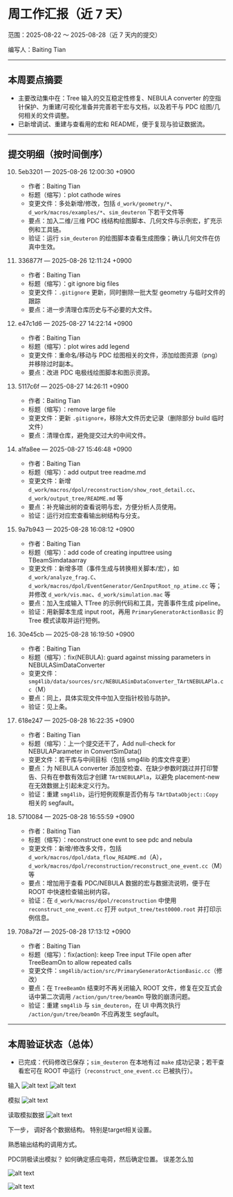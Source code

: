 # 周工作汇报（近 7 天）

范围：2025-08-22 ～ 2025-08-28（近 7 天内的提交）

编写人：Baiting Tian

---

## 本周要点摘要
- 主要改动集中在：Tree 输入的交互稳定性修复、NEBULA converter 的空指针保护、为重建/可视化准备并完善若干宏与文档，以及若干与 PDC 绘图/几何相关的文件调整。
- 已新增调试、重建与查看用的宏和 README，便于复现与验证数据流。

---

## 提交明细（按时间倒序）

10. 5eb3201 — 2025-08-26 12:00:30 +0900
    - 作者：Baiting Tian
    - 标题（缩写）：plot cathode wires
    - 变更文件：多处新增/修改，包括 `d_work/geometry/*`、`d_work/macros/examples/*`、`sim_deuteron` 下若干文件等
    - 要点：加入二维/三维 PDC 线结构绘图脚本、几何文件与示例宏，扩充示例和工具链。
    - 验证：运行 `sim_deuteron` 的绘图脚本查看生成图像；确认几何文件在仿真中生效。

9. 336877f — 2025-08-26 12:11:24 +0900
    - 作者：Baiting Tian
    - 标题（缩写）：git ignore big files
    - 变更文件：`.gitignore` 更新，同时删除一批大型 geometry 与临时文件的跟踪
    - 要点：进一步清理仓库历史与不必要的大文件。

8. e47c1d6 — 2025-08-27 14:22:14 +0900
    - 作者：Baiting Tian
    - 标题（缩写）：plot wires add legend
    - 变更文件：重命名/移动与 PDC 绘图相关的文件，添加绘图资源（png）并移除过时副本。
    - 要点：改进 PDC 电极线绘图脚本和图示资源。

7. 5117c6f — 2025-08-27 14:26:11 +0900
    - 作者：Baiting Tian
    - 标题（缩写）：remove large file
    - 变更文件：更新 `.gitignore`，移除大文件历史记录（删除部分 build 临时文件）
    - 要点：清理仓库，避免提交过大的中间文件。

6. a1fa8ee — 2025-08-27 15:46:48 +0900
    - 作者：Baiting Tian
    - 标题（缩写）：add output tree readme.md
    - 变更文件：新增 `d_work/macros/dpol/reconstruction/show_root_detail.cc`、`d_work/output_tree/README.md` 等
    - 要点：补充输出树的查看说明与宏，方便分析人员使用。
    - 验证：运行对应宏查看输出树结构与分支。

5. 9a7b943 — 2025-08-28 16:08:12 +0900
    - 作者：Baiting Tian
    - 标题（缩写）：add code of creating inputtree using TBeamSimdataarray
    - 变更文件：新增多项（事件生成与转换相关脚本/宏），如 `d_work/analyze_frag.C`、`d_work/macros/dpol/EventGenerator/GenInputRoot_np_atime.cc` 等；并修改 `d_work/vis.mac`、`d_work/simulation.mac` 等
    - 要点：加入生成输入 TTree 的示例代码和工具，完善事件生成 pipeline。
    - 验证：用新脚本生成 input root，再用 `PrimaryGeneratorActionBasic` 的 Tree 模式读取并运行短例。

4. 30e45cb — 2025-08-28 16:19:50 +0900
    - 作者：Baiting Tian
    - 标题（缩写）：fix(NEBULA): guard against missing parameters in NEBULASimDataConverter
    - 变更文件：`smg4lib/data/sources/src/NEBULASimDataConverter_TArtNEBULAPla.cc`（M）
    - 要点：同上，具体实现文件中加入空指针校验与防护。
    - 验证：见上条。

3. 618e247 — 2025-08-28 16:22:35 +0900
    - 作者：Baiting Tian
    - 标题（缩写）：上一个提交还干了，Add null-check for NEBULAParameter in ConvertSimData()
    - 变更文件：若干库与中间目标（包括 smg4lib 的库文件变更）
    - 要点：为 NEBULA converter 添加空检查、在缺少参数时跳过并打印警告、只有在参数有效后才创建 `TArtNEBULAPla`，以避免 placement-new 在无效数据上引起未定义行为。
    - 验证：重建 `smg4lib`，运行短例观察是否仍有与 `TArtDataObject::Copy` 相关的 segfault。

2. 5710084 — 2025-08-28 16:55:59 +0900
    - 作者：Baiting Tian
    - 标题（缩写）：reconstruct one evnt to see pdc and nebula
    - 变更文件：新增/修改多文件，包括 `d_work/macros/dpol/data_flow_README.md`（A），`d_work/macros/dpol/reconstruction/reconstruct_one_event.cc`（M）等
    - 要点：增加用于查看 PDC/NEBULA 数据的宏与数据流说明，便于在 ROOT 中快速检查输出树内容。
    - 验证：在 `d_work/macros/dpol/reconstruction` 中使用 `reconstruct_one_event.cc` 打开 `output_tree/test0000.root` 并打印示例信息。

1. 708a72f — 2025-08-28 17:13:12 +0900
    - 作者：Baiting Tian
    - 标题（缩写）：fix(action): keep Tree input TFile open after TreeBeamOn to allow repeated calls
    - 变更文件：`smg4lib/action/src/PrimaryGeneratorActionBasic.cc`（修改）
    - 要点：在 `TreeBeamOn` 结束时不再关闭输入 ROOT 文件，修复在交互式会话中第二次调用 `/action/gun/tree/beamOn` 导致的崩溃问题。
    - 验证：重建 `smg4lib` 与 `sim_deuteron`，在 UI 中两次执行 `/action/gun/tree/beamOn` 不应再发生 segfault。

---

## 本周验证状态（总体）
- 已完成：代码修改已保存；`sim_deuteron` 在本地有过 `make` 成功记录；若干查看宏可在 ROOT 中运行（`reconstruct_one_event.cc` 已被执行）。

输入
![alt text](assets/WORK_REPORT_WEEK/image-2.png)
![alt text](assets/WORK_REPORT_WEEK/image-3.png)


模拟
![alt text](assets/WORK_REPORT_WEEK/image.png)


读取模拟数据
![alt text](assets/WORK_REPORT_WEEK/image-1.png)


下一步，
调好各个数据结构。 特别是target相关设置。

熟悉输出结构的调用方式。

PDC阴极读出模拟？ 如何确定感应电荷，然后确定位置。 误差怎么加

![alt text](assets/WORK_REPORT_WEEK/image-4.png)

![alt text](assets/WORK_REPORT_WEEK/3d05fc0f0bee14720dc36b2a8ed1fda.jpg)








